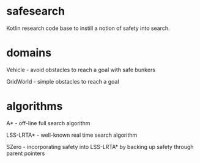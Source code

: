 # safesearch

Kotlin research code base to instill a notion of safety into search.

# domains

Vehicle - avoid obstacles to reach a goal with safe bunkers

GridWorld - simple obstacles to reach a goal

# algorithms

A* - off-line full search algorithm

LSS-LRTA* - well-known real time search algorithm

SZero - incorporating safety into LSS-LRTA* by backing up safety through parent pointers


